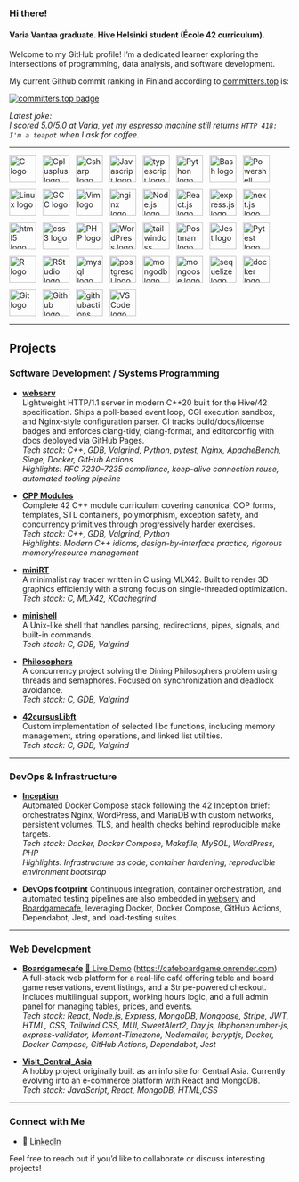 ### Hi there!

#### Varia Vantaa graduate. Hive Helsinki student (École 42 curriculum).

Welcome to my GitHub profile! I’m a dedicated learner exploring the intersections of programming, data analysis, and software development.

My current Github commit ranking in Finland according to [committers.top](https://committers.top/finland) is:

[![committers.top badge](https://user-badge.committers.top/finland/RychkovIurii.svg)](https://user-badge.committers.top/finland/RychkovIurii)

*Latest joke:  
I scored 5.0/5.0 at Varia, yet my espresso machine still returns `HTTP 418: I'm a teapot` when I ask for coffee.*

---

<div align="left" style="display: flex; flex-wrap: wrap; gap: 12px; align-items: center;">
  <img src="https://cdn.jsdelivr.net/gh/devicons/devicon/icons/c/c-original.svg" height="48" alt="C logo" />
  <img src="https://cdn.jsdelivr.net/gh/devicons/devicon/icons/cplusplus/cplusplus-original.svg" height="48" alt="Cplusplus logo" />
  <img src="https://cdn.jsdelivr.net/gh/devicons/devicon/icons/csharp/csharp-original.svg" height="48" alt="Csharp logo" />
  <img src="https://cdn.jsdelivr.net/gh/devicons/devicon/icons/javascript/javascript-original.svg" height="48" alt="Javascript logo" />
  <img src="https://cdn.jsdelivr.net/gh/devicons/devicon/icons/typescript/typescript-original.svg" height="48" alt="typescript logo" />
  <img src="https://cdn.jsdelivr.net/gh/devicons/devicon/icons/python/python-original.svg" height="48" alt="Python logo" />
  <img src="https://cdn.jsdelivr.net/gh/devicons/devicon/icons/bash/bash-original.svg" height="48" alt="Bash logo" />
  <img src="https://cdn.jsdelivr.net/gh/devicons/devicon/icons/powershell/powershell-original.svg" height="48" alt="Powershell logo" />
  <img src="https://cdn.jsdelivr.net/gh/devicons/devicon/icons/linux/linux-original.svg" height="48" alt="Linux logo" />
  <img src="https://cdn.jsdelivr.net/gh/devicons/devicon/icons/gcc/gcc-original.svg" height="48" alt="GCC logo" />
  <img src="https://cdn.jsdelivr.net/gh/devicons/devicon/icons/vim/vim-original.svg" height="48" alt="Vim logo" />
  <img src="https://cdn.jsdelivr.net/gh/devicons/devicon/icons/nginx/nginx-original.svg" height="48" alt="nginx logo" />
  <img src="https://cdn.jsdelivr.net/gh/devicons/devicon/icons/nodejs/nodejs-original.svg" height="48" alt="Node.js logo" />
  <img src="https://cdn.jsdelivr.net/gh/devicons/devicon/icons/react/react-original.svg" height="48" alt="React.js logo" />
  <img src="https://cdn.jsdelivr.net/gh/devicons/devicon/icons/express/express-original.svg" height="48" alt="express.js logo" />
  <img src="https://cdn.jsdelivr.net/gh/devicons/devicon/icons/nextjs/nextjs-original.svg" height="48" alt="next.js logo" />
  <img src="https://cdn.jsdelivr.net/gh/devicons/devicon/icons/html5/html5-original.svg" height="48" alt="html5 logo" />
  <img src="https://cdn.jsdelivr.net/gh/devicons/devicon/icons/css3/css3-original.svg" height="48" alt="css3 logo" />
  <img src="https://cdn.jsdelivr.net/gh/devicons/devicon/icons/php/php-original.svg" height="48" alt="PHP logo" />
  <img src="https://cdn.jsdelivr.net/gh/devicons/devicon/icons/wordpress/wordpress-original.svg" height="48" alt="WordPress logo" />
  <img src="https://cdn.jsdelivr.net/gh/devicons/devicon/icons/tailwindcss/tailwindcss-original.svg" height="48" alt="tailwindcss logo" />
  <img src="https://cdn.jsdelivr.net/gh/devicons/devicon/icons/postman/postman-original.svg" height="48" alt="Postman logo" />
  <img src="https://cdn.jsdelivr.net/gh/devicons/devicon/icons/jest/jest-plain.svg" height="48" alt="Jest logo" />
  <img src="https://cdn.jsdelivr.net/gh/devicons/devicon/icons/pytest/pytest-original.svg" height="48" alt="Pytest logo" />
  <img src="https://cdn.jsdelivr.net/gh/devicons/devicon/icons/r/r-original.svg" height="48" alt="R logo" />
  <img src="https://cdn.jsdelivr.net/gh/devicons/devicon/icons/rstudio/rstudio-original.svg" height="48" alt="RStudio logo" />
  <img src="https://cdn.jsdelivr.net/gh/devicons/devicon/icons/mysql/mysql-original.svg" height="48" alt="mysql logo" />
  <img src="https://cdn.jsdelivr.net/gh/devicons/devicon/icons/postgresql/postgresql-original.svg" height="48" alt="postgresql logo" />
  <img src="https://cdn.jsdelivr.net/gh/devicons/devicon/icons/mongodb/mongodb-original.svg" height="48" alt="mongodb logo" />
  <img src="https://cdn.jsdelivr.net/gh/devicons/devicon/icons/mongoose/mongoose-original.svg" height="48" alt="mongoose logo" />
  <img src="https://cdn.jsdelivr.net/gh/devicons/devicon/icons/sequelize/sequelize-original.svg" height="48" alt="sequelize logo" />
  <img src="https://cdn.jsdelivr.net/gh/devicons/devicon/icons/docker/docker-original.svg" height="48" alt="docker logo" />
  <img src="https://cdn.jsdelivr.net/gh/devicons/devicon/icons/git/git-original.svg" height="48" alt="Git logo" />
  <img src="https://cdn.jsdelivr.net/gh/devicons/devicon/icons/github/github-original.svg" height="48" alt="Github logo" />
  <img src="https://cdn.jsdelivr.net/gh/devicons/devicon/icons/githubactions/githubactions-original.svg" height="48" alt="githubactions logo" />
  <img src="https://cdn.jsdelivr.net/gh/devicons/devicon/icons/vscode/vscode-original.svg" height="48" alt="VS Code logo" />
</div>

---

## Projects  

### Software Development / Systems Programming

- [**webserv**](https://github.com/RychkovIurii/webserv_42)  
  Lightweight HTTP/1.1 server in modern C++20 built for the Hive/42 specification. Ships a poll-based event loop, CGI execution sandbox, and Nginx-style configuration parser. CI tracks build/docs/license badges and enforces clang-tidy, clang-format, and editorconfig with docs deployed via GitHub Pages.  
  *Tech stack: C++, GDB, Valgrind, Python, pytest, Nginx, ApacheBench, Siege, Docker, GitHub Actions*  
  *Highlights: RFC 7230–7235 compliance, keep-alive connection reuse, automated tooling pipeline*

- [**CPP Modules**](https://github.com/RychkovIurii/CPP)  
  Complete 42 C++ module curriculum covering canonical OOP forms, templates, STL containers, polymorphism, exception safety, and concurrency primitives through progressively harder exercises.  
  *Tech stack: C++, GDB, Valgrind, Python*  
  *Highlights: Modern C++ idioms, design-by-interface practice, rigorous memory/resource management*

- [**miniRT**](https://github.com/RychkovIurii/miniRayTracer)  
  A minimalist ray tracer written in C using MLX42. Built to render 3D graphics efficiently with a strong focus on single-threaded optimization.  
  *Tech stack: C, MLX42, KCachegrind*

- [**minishell**](https://github.com/RychkovIurii/minishell)  
  A Unix-like shell that handles parsing, redirections, pipes, signals, and built-in commands.  
  *Tech stack: C, GDB, Valgrind*

- [**Philosophers**](https://github.com/RychkovIurii/Philosophers)  
  A concurrency project solving the Dining Philosophers problem using threads and semaphores. Focused on synchronization and deadlock avoidance.  
  *Tech stack: C, GDB, Valgrind*

- [**42cursusLibft**](https://github.com/RychkovIurii/42cursusLibft)  
  Custom implementation of selected libc functions, including memory management, string operations, and linked list utilities.  
  *Tech stack: C, GDB, Valgrind*

---

### DevOps & Infrastructure

- [**Inception**](https://github.com/RychkovIurii/inception)  
  Automated Docker Compose stack following the 42 Inception brief: orchestrates Nginx, WordPress, and MariaDB with custom networks, persistent volumes, TLS, and health checks behind reproducible make targets.  
  *Tech stack: Docker, Docker Compose, Makefile, MySQL, WordPress, PHP*  
  *Highlights: Infrastructure as code, container hardening, reproducible environment bootstrap*

- **DevOps footprint**  Continuous integration, container orchestration, and automated testing pipelines are also embedded in [webserv](https://github.com/RychkovIurii/webserv_42) and [Boardgamecafe](https://github.com/RychkovIurii/boardgamecafe), leveraging Docker, Docker Compose, GitHub Actions, Dependabot, Jest, and load-testing suites.

---

### Web Development

- [**Boardgamecafe**](https://github.com/RychkovIurii/boardgamecafe)
 [🔗 Live Demo](https://cafeboardgame.onrender.com) (https://cafeboardgame.onrender.com)  
  A full-stack web platform for a real-life café offering table and board game reservations, event listings, and a Stripe-powered checkout. Includes multilingual support, working hours logic, and a full admin panel for managing tables, prices, and events.  
  *Tech stack: React, Node.js, Express, MongoDB, Mongoose, Stripe, JWT, HTML, CSS, Tailwind CSS, MUI, SweetAlert2, Day.js, libphonenumber-js, express-validator, Moment-Timezone, Nodemailer, bcryptjs, Docker, Docker Compose, GitHub Actions, Dependabot, Jest*

- [**Visit_Central_Asia**](https://github.com/RychkovIurii/Visit_Central_Asia)  
  A hobby project originally built as an info site for Central Asia. Currently evolving into an e-commerce platform with React and MongoDB.  
  *Tech stack: JavaScript, React, MongoDB, HTML,CSS*

---

### Connect with Me  

- 💼 [LinkedIn](https://www.linkedin.com/in/iuriirychkov)  

Feel free to reach out if you’d like to collaborate or discuss interesting projects!



<!--
**RychkovIurii/RychkovIurii** is a ✨ _special_ ✨ repository because its `README.md` (this file) appears on your GitHub profile.

Here are some ideas to get you started:

- 🔭 I’m currently working on ...
- 🌱 I’m currently learning ...
- 👯 I’m looking to collaborate on ...
- 🤔 I’m looking for help with ...
- 💬 Ask me about ...
- 📫 How to reach me: ...
- 😄 Pronouns: ...
- ⚡ Fun fact: ...
-->
